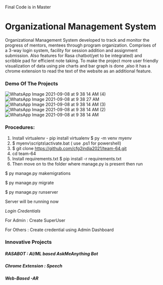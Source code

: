 Final Code is in Master

# Organizational Management System
Organizational Management System developed to track and monitor the progress of mentors, mentees through program organization. Comprises of a 3-way login system, facility for session addition and assignment submission. Also features for Rasa chatbot(yet to be integrated) and scribble pad for efficient note taking. To make the project more user friendly visualization of data using pie charts and bar graph is done ,also it has a chrome extension to read the text of the website as an additional feature.



###  Demo Of The Projects
![WhatsApp Image 2021-09-08 at 9 38 14 AM (4)](https://user-images.githubusercontent.com/74612009/132445479-a6c2c9e9-6c72-482d-a723-e13b6f275c86.jpeg)
![WhatsApp Image 2021-09-08 at 9 38 27 AM](https://user-images.githubusercontent.com/74612009/132445501-dcc46cbc-9967-42c9-98fc-d7f48e7e1427.jpeg)
![WhatsApp Image 2021-09-08 at 9 38 14 AM (3)](https://user-images.githubusercontent.com/74612009/132445533-f83ebb7f-0d2f-4786-9a3b-1c0e3e8b4ee3.jpeg)
![WhatsApp Image 2021-09-08 at 9 38 14 AM (2)](https://user-images.githubusercontent.com/74612009/132445547-10dfb485-4b88-4614-9ddb-26eb65812429.jpeg)
![WhatsApp Image 2021-09-08 at 9 38 14 AM](https://user-images.githubusercontent.com/74612009/132445561-6eb85567-7a6f-40ec-88a9-2d7d4365f57d.jpeg)


### Procedures:

1. Install virtualenv - pip install virtualenv
   $ py -m venv myenv
3. $ myenv\scripts\activate.bat ( use .ps1 for powershell)
4. $ git clone https://github.com/cfg2india2021/team-64.git
5. cd team-64
6. Install requirements.txt 
   $ pip install -r requirements.txt
6. Then move on to the folder where manage.py is present
   then run 

$ py manage.py makemigrations
   
$ py manage.py migrate
   
$ py manage.py runserver
 
Server will be running now

*Login Credentials*

For Admin : Create SuperUser

For Others : Create credential using Admin Dashboard

<h3>Innovative Projects</h3>
<h5>RASABOT :  AI/ML based AskMeAnything Bot</h5>
<h5>Chrome Extension : Speech<h5>
<h5>Web-Based -AR <h5>
